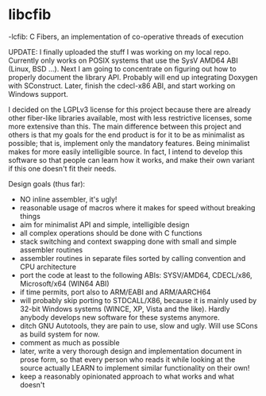 # libcfib
-lcfib: C Fibers, an implementation of co-operative threads of execution

UPDATE: I finally uploaded the stuff I was working on my local repo. Currently only works on POSIX systems that use the SysV AMD64 ABI (Linux, BSD ...). Next I am going to concentrate on figuring out how to properly document the library API. Probably will end up integrating Doxygen with SConstruct. Later, finish the cdecl-x86 ABI, and start working on Windows support.

I decided on the LGPLv3 license for this project because there are already other fiber-like libraries available, most with less restrictive licenses, some more extensive than this. The main difference between this project and others is that my goals for the end product is for it to be as minimalist as possible; that is, implement only the mandatory features. Being minimalist makes for more easily intelligible source. In fact, I intend to develop this software so that people can learn how it works, and make their own variant if this one doesn't fit their needs.

Design goals (thus far):
- NO inline assembler, it's ugly!
- reasonable usage of macros where it makes for speed without breaking things
- aim for minimalist API and simple, intelligible design
- all complex operations should be done with C functions
- stack switching and context swapping done with small and simple assembler routines
- assembler routines in separate files sorted by calling convention and CPU architecture
- port the code at least to the following ABIs: SYSV/AMD64, CDECL/x86, Microsoft/x64 (WIN64 ABI)
- if time permits, port also to ARM/EABI and ARM/AARCH64
- will probably skip porting to STDCALL/X86, because it is mainly used by 32-bit Windows systems (WINCE, XP, Vista and the like). Hardly anybody develops new software for these systems anymore.
- ditch GNU Autotools, they are pain to use, slow and ugly. Will use SCons as build system for now.
- comment as much as possible
- later, write a very thorough design and implementation document in prose form,
so that every person who reads it while looking at the source actually LEARN to
implement similar functionality on their own!
- keep a reasonably opinionated approach to what works and what doesn't
